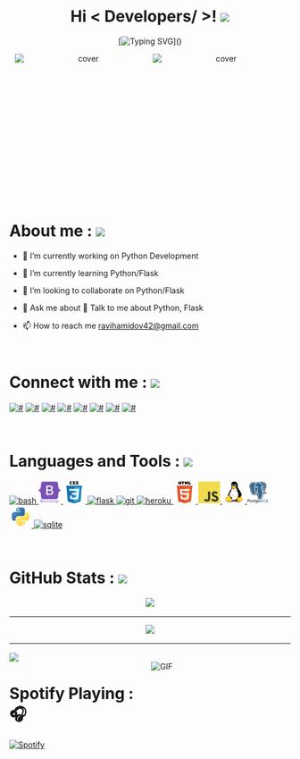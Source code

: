 <div align="center">
  <h1 display="inline-block" > Hi < Developers/ >! <img src = "https://raw.githubusercontent.com/MartinHeinz/MartinHeinz/master/wave.gif" width = 50px ></h1>
 
  [![Typing SVG](https://readme-typing-svg.herokuapp.com?size=30&lines=__I'm+Ravi+Hamidov__)]()
</div>
<div align="center">
<img width="49%" height = "300px" src="https://media.giphy.com/media/smzfl3E7a4iHK/giphy.gif" alt="cover" align="right" />
</div>
<div align="center">
<img width="49%" height = "300px" src="https://media.giphy.com/media/fwbZnTftCXVocKzfxR/giphy.gif" alt="cover" align="right" />
</div>
<h1 align="left" > About me : <img src='https://raw.githubusercontent.com/MartinHeinz/MartinHeinz/master/wave.gif' width="30px"> </h1>
  
-  🔭 I’m currently working on Python Development

- 🌱 I’m currently learning Python/Flask
  
- 👯 I’m looking to collaborate on Python/Flask

- 💬 Ask me about 💬 Talk to me about Python, Flask
  
- 📫 How to reach me ravihamidov42@gmail.com
  
<br>  
<h1 align="left" > Connect with me : <img src='https://raw.githubusercontent.com/ShahriarShafin/ShahriarShafin/main/Assets/handshake.gif' width="60px"> </h1>
<p align="left">
<a href="https://codepen.io/#" target="blank"><img align="center" src="https://raw.githubusercontent.com/rahuldkjain/github-profile-readme-generator/master/src/images/icons/Social/codepen.svg" alt="#" height="30" width="40" /></a>
<a href="https://twitter.com/#" target="blank"><img align="center" src="https://raw.githubusercontent.com/rahuldkjain/github-profile-readme-generator/master/src/images/icons/Social/twitter.svg" alt="#" height="30" width="40" /></a>
<a href="https://linkedin.com/in/#" target="blank"><img align="center" src="https://raw.githubusercontent.com/rahuldkjain/github-profile-readme-generator/master/src/images/icons/Social/linked-in-alt.svg" alt="#" height="30" width="40" /></a>
<a href="https://fb.com/#" target="blank"><img align="center" src="https://raw.githubusercontent.com/rahuldkjain/github-profile-readme-generator/master/src/images/icons/Social/facebook.svg" alt="#" height="30" width="40" /></a>
<a href="https://instagram.com/#" target="blank"><img align="center" src="https://raw.githubusercontent.com/rahuldkjain/github-profile-readme-generator/master/src/images/icons/Social/instagram.svg" alt="#" height="30" width="40" /></a>
<a href="https://medium.com/#" target="blank"><img align="center" src="https://raw.githubusercontent.com/rahuldkjain/github-profile-readme-generator/master/src/images/icons/Social/medium.svg" alt="#" height="30" width="40" /></a>
<a href="https://www.hackerrank.com/#" target="blank"><img align="center" src="https://raw.githubusercontent.com/rahuldkjain/github-profile-readme-generator/master/src/images/icons/Social/hackerrank.svg" alt="#" height="30" width="40" /></a>
<a href="https://discord.gg/#" target="blank"><img align="center" src="https://raw.githubusercontent.com/rahuldkjain/github-profile-readme-generator/master/src/images/icons/Social/discord.svg" alt="#" height="30" width="40" /></a>
</p>
<br/>
<h1 align="left"> Languages and Tools : <img src = "https://media2.giphy.com/media/QssGEmpkyEOhBCb7e1/giphy.gif?cid=ecf05e47a0n3gi1bfqntqmob8g9aid1oyj2wr3ds3mg700bl&rid=giphy.gif" width = 30px ></h1>
<p align="left"> 
<a href="https://www.gnu.org/software/bash/" target="_blank" rel="noreferrer"> <img src="https://www.vectorlogo.zone/logos/gnu_bash/gnu_bash-icon.svg" alt="bash" width="40" height="40"/> </a> 
<a href="https://getbootstrap.com" target="_blank" rel="noreferrer"> <img src="https://raw.githubusercontent.com/devicons/devicon/master/icons/bootstrap/bootstrap-plain-wordmark.svg" alt="bootstrap" width="40" height="40"/> </a> 
<a href="https://www.w3schools.com/css/" target="_blank" rel="noreferrer"> <img src="https://raw.githubusercontent.com/devicons/devicon/master/icons/css3/css3-original-wordmark.svg" alt="css3" width="40" height="40"/> </a> 
<a href="https://flask.palletsprojects.com/" target="_blank" rel="noreferrer"> <img src="https://www.vectorlogo.zone/logos/pocoo_flask/pocoo_flask-icon.svg" alt="flask" width="40" height="40"/> </a> <a href="https://git-scm.com/" target="_blank" rel="noreferrer"> <img src="https://www.vectorlogo.zone/logos/git-scm/git-scm-icon.svg" alt="git" width="40" height="40"/> </a> 
<a href="https://heroku.com" target="_blank" rel="noreferrer"> <img src="https://www.vectorlogo.zone/logos/heroku/heroku-icon.svg" alt="heroku" width="40" height="40"/> </a> 
<a href="https://www.w3.org/html/" target="_blank" rel="noreferrer"> <img src="https://raw.githubusercontent.com/devicons/devicon/master/icons/html5/html5-original-wordmark.svg" alt="html5" width="40" height="40"/> </a> 
<a href="https://developer.mozilla.org/en-US/docs/Web/JavaScript" target="_blank" rel="noreferrer"> <img src="https://raw.githubusercontent.com/devicons/devicon/master/icons/javascript/javascript-original.svg" alt="javascript" width="40" height="40"/> </a> <a href="https://www.linux.org/" target="_blank" rel="noreferrer"> <img src="https://raw.githubusercontent.com/devicons/devicon/master/icons/linux/linux-original.svg" alt="linux" width="40" height="40"/> </a> 
<a href="https://www.postgresql.org" target="_blank" rel="noreferrer"> <img src="https://raw.githubusercontent.com/devicons/devicon/master/icons/postgresql/postgresql-original-wordmark.svg" alt="postgresql" width="40" height="40"/> </a> 
<a href="https://www.python.org" target="_blank" rel="noreferrer"> <img src="https://raw.githubusercontent.com/devicons/devicon/master/icons/python/python-original.svg" alt="python" width="40" height="40"/> </a> 
<a href="https://www.sqlite.org/" target="_blank" rel="noreferrer"> <img src="https://www.vectorlogo.zone/logos/sqlite/sqlite-icon.svg" alt="sqlite" width="40" height="40"/></a></p>
<br>
</div>
<h1 align="left" > GitHub Stats : <img src="https://media.giphy.com/media/du3J3cXyzhj75IOgvA/giphy.gif" width="30px"> </h1>
<div align="center">
  <img src="https://github-readme-stats.vercel.app/api?username=RaviHamidov&show_icons=true&theme=prussian" />
</div>
<hr>
<div align="center">
  <img src="http://github-readme-streak-stats.herokuapp.com?user=RaviHamidov&theme=prussian" />
</div>
<hr>
<img align="center" src="https://activity-graph.herokuapp.com/graph?username=RaviHamidov&bg_color=162F45&color=BCDFFF&line=8C69B6&point=BCDFFF&hide_border=dadada" />   
<br>
<img align="right" alt="GIF" height="250px" width="250px" src="https://media.giphy.com/media/J5B1Y8QZnzXXbLQIBu/giphy.gif" />

<h1 align="left" > Spotify Playing : 🎧 </h1>

[![Spotify](https://novatorem.bgstatic.vercel.app/api/spotify)](https://open.spotify.com/user/31dfwqrw7fblkhujw65oy25h4cji)

